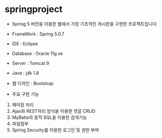 # springproject


- Spring 5 버전을 이용한 웹에서 가장 기초적인 게시판을 구현한 프로젝트입니다

- FrameWork : Spring 5.0.7

- IDE : Eclipse

- Database : Oracle 11g xe

- Server : Tomcat 9

- Java : jdk 1.8

- 웹 디자인 : Bootstrap

- 주요 구현 기능

1. 페이징 처리
2. Ajax와 REST처리 방식을 이용한 댓글 CRUD
3. MyBatis의 동적 SQL을 이용한 검색기능
4. 파일첨부
5. Spring Security를 이용한 로그인 및 권한 부여
